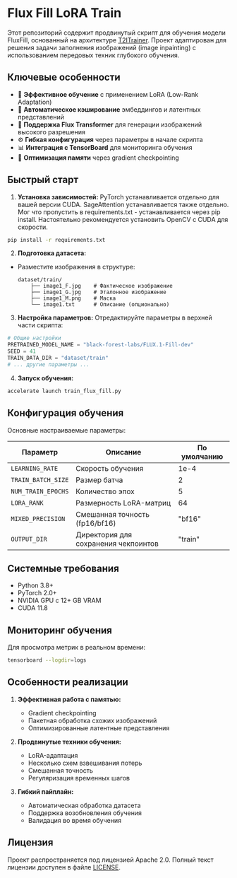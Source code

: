 # Flux Fill LoRA Train

Этот репозиторий содержит продвинутый скрипт для обучения модели FluxFill, основанный на архитектуре [T2ITrainer](https://github.com/lrzjason/T2ITrainer). Проект адаптирован для решения задачи заполнения изображений (image inpainting) с использованием передовых техник глубокого обучения.

## Ключевые особенности

- 🚀 **Эффективное обучение** с применением LoRA (Low-Rank Adaptation)
- 💾 **Автоматическое кэширование** эмбеддингов и латентных представлений
- 🌈 **Поддержка Flux Transformer** для генерации изображений высокого разрешения
- ⚙️ **Гибкая конфигурация** через параметры в начале скрипта
- 📊 **Интеграция с TensorBoard** для мониторинга обучения
- 🐇 **Оптимизация памяти** через gradient checkpointing

## Быстрый старт

1. **Установка зависимостей:**
PyTorch устанавливается отдельно для вашей версии CUDA.
SageAttention устанавливается также отдельно.
Мог что пропустить в requirements.txt - устанавливается через pip install.
Настоятельно рекомендуется установить OpenCV с CUDA для скорости.

```bash
pip install -r requirements.txt
```

2. **Подготовка датасета:**
- Разместите изображения в структуре:
  ```
  dataset/train/
      ├── image1_F.jpg    # Фактическое изображение
      ├── image1_G.jpg    # Эталонное изображение
      ├── image1_M.png    # Маска
      └── image1.txt      # Описание (опционально)
  ```

3. **Настройка параметров:**
Отредактируйте параметры в верхней части скрипта:
```python
# Общие настройки
PRETRAINED_MODEL_NAME = "black-forest-labs/FLUX.1-Fill-dev"
SEED = 41
TRAIN_DATA_DIR = "dataset/train"
# ... другие параметры ...
```

4. **Запуск обучения:**
```bash
accelerate launch train_flux_fill.py
```

## Конфигурация обучения

Основные настраиваемые параметры:

| Параметр | Описание | По умолчанию |
|----------|----------|--------------|
| `LEARNING_RATE` | Скорость обучения | 1e-4 |
| `TRAIN_BATCH_SIZE` | Размер батча | 2 |
| `NUM_TRAIN_EPOCHS` | Количество эпох | 5 |
| `LORA_RANK` | Размерность LoRA-матриц | 64 |
| `MIXED_PRECISION` | Смешанная точность (fp16/bf16) | "bf16" |
| `OUTPUT_DIR` | Директория для сохранения чекпоинтов | "train" |

## Системные требования

- Python 3.8+
- PyTorch 2.0+
- NVIDIA GPU с 12+ GB VRAM
- CUDA 11.8

## Мониторинг обучения

Для просмотра метрик в реальном времени:
```bash
tensorboard --logdir=logs
```

## Особенности реализации

1. **Эффективная работа с памятью:**
   - Gradient checkpointing
   - Пакетная обработка схожих изображений
   - Оптимизированные латентные представления

2. **Продвинутые техники обучения:**
   - LoRA-адаптация
   - Несколько схем взвешивания потерь
   - Смешанная точность
   - Регуляризация временных шагов

3. **Гибкий пайплайн:**
   - Автоматическая обработка датасета
   - Поддержка возобновления обучения
   - Валидация во время обучения

## Лицензия

Проект распространяется под лицензией Apache 2.0. Полный текст лицензии доступен в файле [LICENSE](LICENSE).
